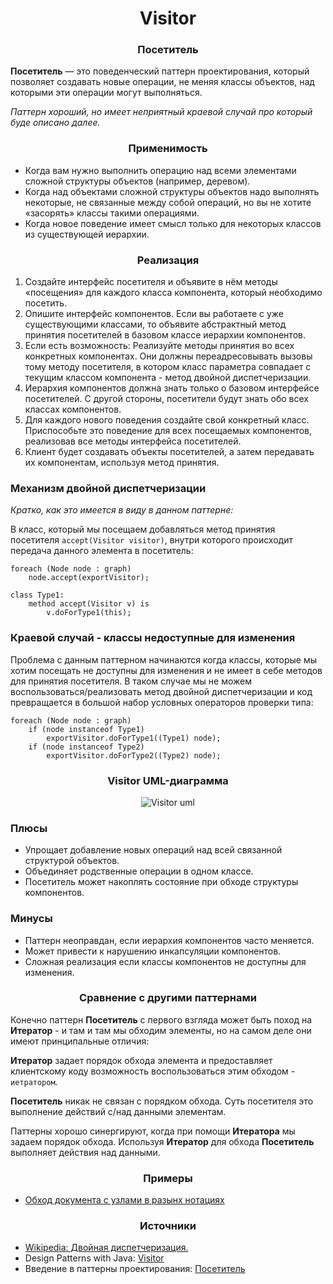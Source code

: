 <h1 align="center">
   Visitor
</h1>
<h3 align="center">
   Посетитель
</h3>

**Посетитель** — это поведенческий паттерн проектирования, который позволяет создавать новые операции, не меняя классы
объектов, над которыми эти операции могут выполняться.

*Паттерн хороший, но имеет неприятный краевой случай про который буде описано далее.*

<h3 align="center">
   Применимость
</h3>

- Когда вам нужно выполнить операцию над всеми элементами сложной структуры объектов (например, деревом).
- Когда над объектами сложной структуры объектов надо выполнять некоторые, не связанные между собой операций, но вы не
  хотите «засорять» классы такими операциями.
- Когда новое поведение имеет смысл только для некоторых классов из существующей иерархии.

<h3 align="center">
   Реализация
</h3>

1. Создайте интерфейс посетителя и объявите в нём методы «посещения» для каждого класса компонента, который необходимо
   посетить.
2. Опишите интерфейс компонентов. Если вы работаете с уже существующими классами, то объявите абстрактный метод принятия
   посетителей в базовом классе иерархии компонентов.
3. Если есть возможность: Реализуйте методы принятия во всех конкретных компонентах. Они должны переадресовывать вызовы
   тому методу посетителя, в котором класс параметра совпадает с текущим классом компонента - метод двойной
   диспетчеризации.
4. Иерархия компонентов должна знать только о базовом интерфейсе посетителей. С другой стороны, посетители будут знать
   обо всех классах компонентов.
5. Для каждого нового поведения создайте свой конкретный класс. Приспособьте это поведение для всех посещаемых
   компонентов, реализовав все методы интерфейса посетителей.
6. Клиент будет создавать объекты посетителей, а затем передавать их компонентам, используя метод принятия.

<h3>
   Механизм двойной диспетчеризации
</h3>

*Кратко, как это имеется в виду в данном паттерне:*

В класс, который мы посещаем добавляться метод принятия посетителя ```accept(Visitor visitor)```, внутри которого
происходит передача данного элемента в посетитель:

```
foreach (Node node : graph)
    node.accept(exportVisitor);
    
class Type1:
    method accept(Visitor v) is
        v.doForType1(this);
```

<h3>
    Краевой случай - классы недоступные для изменения
</h3>

Проблема с данным паттерном начинаются когда классы, которые мы хотим посещать не доступны для изменения и не имеет в
себе методов для принятия посетителя. В таком случае мы не можем воспользоваться/реализовать метод двойной
диспетчеризации и код превращается в большой набор условных операторов проверки типа:

```
foreach (Node node : graph)
    if (node instanceof Type1)
        exportVisitor.doForType1((Type1) node);
    if (node instanceof Type2)
        exportVisitor.doForType2((Type2) node);
```

<h3 align="center">
   Visitor UML-диаграмма
</h3>

<p align="center">
   <img src=https://github.com/evilpeopletyranny/JavaDesignPatterns/blob/main/src/patterns/behavior/visitor/diagram.png alt="Visitor uml">
</p>

<h3>Плюсы</h3>

- Упрощает добавление новых операций над всей связанной структурой объектов.
- Объединяет родственные операции в одном классе.
- Посетитель может накоплять состояние при обходе структуры компонентов.

<h3>Минусы</h3>

- Паттерн неоправдан, если иерархия компонентов часто меняется.
- Может привести к нарушению инкапсуляции компонентов.
- Сложная реализация если классы компонентов не доступны для изменения.

<h3 align="center">
   Сравнение с другими паттернами
</h3>

Конечно паттерн **Посетитель** с первого взгляда может быть поход на **Итератор** - и там и там мы обходим элементы, но
на самом деле они имеют принципальные отличия:

**Итератор** задает порядок обхода элемента и предоставляет клиентскому коду возможность воспользоваться этим
обходом - ```иетратором```.

**Посетитель** никак не связан с порядком обхода. Суть посетителя это выполнение действий с/над данными элементам.

Паттерны хорошо синергируют, когда при помощи **Итератора** мы задаем порядок обхода. Используя **Итератор** для обхода
**Посетитель** выполняет действия над данными.

<h3 align="center">
   Примеры
</h3>

- [Обход документа с узлами в разынх нотациях](https://github.com/evilpeopletyranny/JavaDesignPatterns/blob/main/src/patterns/behavior/visitor/code/)

<h3 align="center">
   Источники
</h3>

- [Wikipedia: Двойная диспетчеризация.](https://en.wikipedia.org/wiki/Double_dispatch)
- Design Patterns with
  Java: [Visitor](https://github.com/evilpeopletyranny/JavaDesignPatterns/blob/main/src/patterns/behavior/visitor/books/Olaf%20Musch%20EN.pdf)
- Введение в паттерны
  проектирования: [Посетитель](https://github.com/evilpeopletyranny/JavaDesignPatterns/blob/main/src/patterns/behavior/visitor/books/Alexander%20Shvets%20RU.pdf)